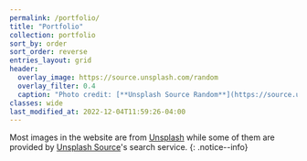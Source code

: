 ```yaml
---
permalink: /portfolio/
title: "Portfolio"
collection: portfolio
sort_by: order
sort_order: reverse
entries_layout: grid
header:
  overlay_image: https://source.unsplash.com/random
  overlay_filter: 0.4
  caption: "Photo credit: [**Unsplash Source Random**](https://source.unsplash.com)"
classes: wide
last_modified_at: 2022-12-04T11:59:26-04:00
---
```


Most images in the website are from <a href="https://unsplash.com">Unsplash</a> while some of them 
are provided by <a href="https://source.unsplash.com/">Unsplash Source</a>'s search service.
{: .notice--info}